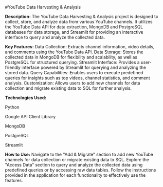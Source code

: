 #YouTube Data Harvesting & Analysis

**Description:**
The YouTube Data Harvesting & Analysis project is designed to collect, store, and analyze data from various YouTube channels. It utilizes the YouTube Data API for data extraction, MongoDB and PostgreSQL databases for data storage, and Streamlit for providing an interactive interface to query and analyze the collected data.

**Key Features:**
Data Collection: Extracts channel information, video details, and comments using the YouTube Data API.
Data Storage: Stores the collected data in MongoDB for flexibility and scalability, as well as PostgreSQL for structured querying.
Streamlit Interface: Provides a user-friendly interface powered by Streamlit for querying and analyzing the stored data.
Query Capabilities: Enables users to execute predefined queries for insights such as top videos, channel statistics, and comment analysis.
Customization: Allows users to add new channels for data collection and migrate existing data to SQL for further analysis.

**Technologies Used:**

Python

Google API Client Library

MongoDB

PostgreSQL

Streamlit

**How to Use:**
Navigate to the "Add & Migrate" section to add new YouTube channels for data collection or migrate existing data to SQL.
Explore the "Access Data" section to query and analyze the collected data using predefined queries or by accessing raw data tables.
Follow the instructions provided in the application for each functionality to effectively use the features.
